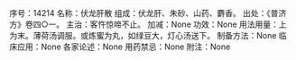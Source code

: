 序号：14214
名称：伏龙肝散
组成：伏龙肝、朱砂、山药、麝香。
出处：《普济方》卷四○一。
主治：客忤惊啼不止。
加减：None
功效：None
用法用量：上为末。薄荷汤调服。或炼蜜为丸，如绿豆大，灯心汤送下。
制备方法：None
临床应用：None
各家论述：None
用药禁忌：None
附注：None
